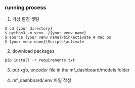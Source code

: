 ### running process 
1. 가상 환경 셋팅
```
$ cd {your directory}
$ python3 -m venv ./{your venv name}
$ source {your venv name}/bin/activate # mac os
$ {your venv name}\Scripts\activate 
```
   
2. download packages
```python
pip install -r requirements.txt
```

3. put xgb, encoder file in the mf_dashboard/models folder

4. mf_dashboard/.env 파일 작성 
 
